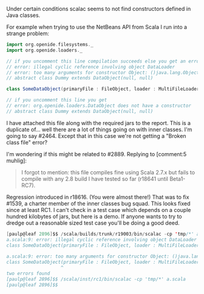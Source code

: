 Under certain conditions scalac seems to not find constructors defined in Java classes.

For example when trying to use the NetBeans API from Scala I run into a strange problem:

```scala
import org.openide.filesystems._
import org.openide.loaders._

// if you uncomment this line compilation succeeds else you get an error:
// error: illegal cyclic reference involving object DataLoader
// error: too many arguments for constructor Object: ()java.lang.Object
// abstract class Dummy extends DataObject(null, null)

class SomeDataObject(primaryFile : FileObject, loader : MultiFileLoader) extends MultiDataObject(primaryFile, loader)

// if you uncomment this line you get
// error: org.openide.loaders.DataObject does not have a constructor
// abstract class Dummy extends DataObject(null, null)
```

I have attached this file along with the required jars to the report.
This is a duplicate of... well there are a lot of things going on with inner classes.  I'm going to say #2464.
Except that in this case we're not getting a "Broken class file" error?

I'm wondering if this might be related to #2889.
Replying to [comment:5 muhlig]:
> I forgot to mention: this file compiles fine using Scala 2.7.x but fails to compile with any 2.8 build I have tested so far (r18641 until Beta1-RC7).

Regression introduced in r18616.  (You were almost there!) That was to fix #1539, a charter member of the inner classes bug squad.
This looks fixed since at least RC1.  I can't check in a test case which depends on a couple hundred kilobytes of jars, but here is a demo.  If anyone wants to try to dredge out a reasonable sized test case you'll be doing a good deed.

```scala
[paulp@leaf 2896]$$ /scala/builds/trunk/r19003/bin/scalac -cp 'tmp/*' a.scala 
a.scala:9: error: illegal cyclic reference involving object DataLoader
class SomeDataObject(primaryFile : FileObject, loader : MultiFileLoader) extends MultiDataObject(primaryFile, loader)
                                                                                 ^
a.scala:9: error: too many arguments for constructor Object: ()java.lang.Object
class SomeDataObject(primaryFile : FileObject, loader : MultiFileLoader) extends MultiDataObject(primaryFile, loader)
                    ^
two errors found
[paulp@leaf 2896]$$ /scala/inst/rc1/bin/scalac -cp 'tmp/*' a.scala
[paulp@leaf 2896]$$ 
```
